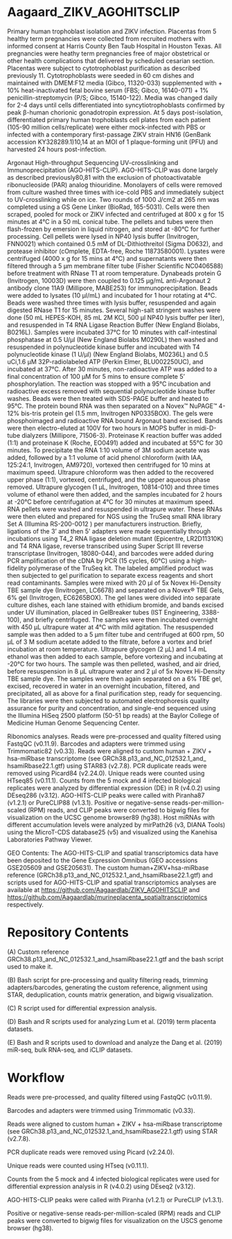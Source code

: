 # Aagaard_ZIKV_AGOHITSCLIP

Primary human trophoblast isolation and ZIKV infection. Placentas from 5 healthy term pregnancies were collected from recruited mothers with informed consent at Harris County Ben Taub Hospital in Houston Texas. All pregnancies were heathy term pregnancies free of major obstetrical or other health complications that delivered by scheduled cesarian section. Placentas were subject to cytotrophoblast purification as described previously 11. Cytotrophoblasts were seeded in 60 cm dishes and maintained with DMEM:F12 media (Gibco, 11320-033) supplemented with + 10% heat-inactivated fetal bovine serum (FBS; Gibco, 16140-071) + 1% penicillin-streptomycin (P/S; Gibco, 15140-122). Media was changed daily for 2-4 days until cells differentiated into syncytiotrophoblasts confirmed by peak β-human chorionic gonadotropin expression. At 5 days post-isolation, differentiated primary human trophoblasts cell plates from each patient (105-90 million cells/replicate) were either mock-infected with PBS or infected with a contemporary first-passage ZIKV strain HN16 (GenBank accession KY328289.1)10,14 at an MOI of 1 plaque-forming unit (PFU) and harvested 24 hours post-infection.

Argonaut High-throughput Sequencing UV-crosslinking and Immunoprecipitation (AGO-HITS-CLIP). AGO-HITS-CLIP was done largely as described previously80,81 with the exclusion of photoactivatable ribonucleoside (PAR) analog thiouridine. Monolayers of cells were removed from culture washed three times with ice-cold PBS and immediately subject to UV-crosslinking while on ice. Two rounds of 1000 J/cm2 at 265 nm was completed using a GS Gene Linker (BioRad, 165-5031). Cells were then scraped, pooled for mock or ZIKV infected and centrifuged at 800 x g for 15 minutes at 4°C in a 50 mL conical tube. The pellets and tubes were then flash-frozen by emersion in liquid nitrogen, and stored at -80°C for further processing. Cell pellets were lysed in NP40 lysis buffer (Invitrogen, FNN0021) which contained 0.5 mM of DL-Dithiothreitol (Sigma D0632), and protease inhibitor (cOmplete, EDTA-free, Roche 11873580001). Lysates were centrifuged (4000 x g for 15 mins at 4°C) and supernatants were then filtered through a 5 μm membrane filter tube (Fisher Scientific NC0406588) before treatment with RNase T1 at room temperature. Dynabeads protein G (Invitrogen, 10003D) were then coupled to 0.125 μg/mL anti-Argonaut 2 antibody clone 11A9 (Millipore, MABE253) for immunoprecipitation.  Beads were added to lysates (10 μl/mL) and incubated for 1 hour rotating at 4°C. Beads were washed three times with lysis buffer, resuspended and again digested RNase T1 for 15 minutes.  Several high-salt stringent washes were done (50 mL HEPES-KOH, 85 mL 2M KCl, 500 μl NP40 lysis buffer per liter), and resuspended in T4 RNA Ligase Reaction Buffer (New England Biolabs, B0216L). Samples were incubated 37°C for 10 minutes with calf-intestinal phosphatase at 0.5 U/μl (New England Biolabs M0290L) then washed and resuspended in polynucleotide kinase buffer and incubated with T4 polynucleotide kinase (1 U/μl) (New England Biolabs, M0236L) and 0.5 uCi,1.6 μM 32P-radiolabeled ATP (Perkin Elmer, BLU002250UC), and incubated at 37°C. After 30 minutes, non-radioactive ATP was added to a final concentration of 100 μM for 5 mins to ensure complete 5’ phosphorylation. The reaction was stopped with a 95°C incubation and radioactive excess removed with sequential polynucleotide kinase buffer washes. Beads were then treated with SDS-PAGE buffer and heated to 95°C. The protein bound RNA was then separated on a Novex™ NuPAGE™ 4-12% bis-tris protein gel (1.5 mm, Invitrogen NP0335BOX). The gels were phosphoimaged and radioactive RNA bound Argonaut band excised. Bands were then electro-eluted at 100V for two hours in MOPS buffer in midi-D-tube dialyzers (Millipore, 71506-3). Proteinase K reaction buffer was added (1:1) and proteinase K (Roche, EO0491) added and incubated at 55°C for 30 minutes. To precipitate the RNA 1:10 volume of 3M sodium acetate was added, followed by a 1:1 volume of acid phenol chloroform (with IAA, 125:24:1, Invitrogen, AM9720), vortexed then centrifuged for 10 mins at maximum speed. Ultrapure chloroform was then added to the recovered upper phase (1:1), vortexed, centrifuged, and the upper aqueous phase removed. Ultrapure glycogen (1 μL, Invitrogen, 10814-010) and three times volume of ethanol were then added, and the samples incubated for 2 hours at -20°C before centrifugation at 4°C for 30 minutes at maximum speed. RNA pellets were washed and resuspended in ultrapure water. These RNAs were then eluted and prepared for NGS using the TruSeq small RNA library Set A (Illumina RS-200-0012 ) per manufacturers instruction. Briefly, ligations of the 3’ and then 5’ adapters were made sequentially through incubations using T4_2 RNA ligase deletion mutant (Epicentre, LR2D11310K) and T4 RNA ligase, reverse transcribed using Super Script III reverse transcriptase (Invitrogen, 18080-044), and barcodes were added during PCR amplification of the cDNA by PCR (15 cycles, 60°C) using a high-fidelity polymerase of the TruSeq kit. The labeled amplified product was then subjected to gel purification to separate excess reagents and short read contaminants. Samples were mixed with 20 μl of 5x Novex Hi-Density TBE sample dye (Invitrogen, LC6678) and separated on a Novex® TBE Gels, 6% gel (Invitrogen, EC6265BOX). The gel lanes were divided into separate culture dishes, each lane stained with ethidium bromide, and bands excised under UV illumination, placed in GelBreaker tubes (IST Engineering, 3388-100), and briefly centrifuged. The samples were then incubated overnight with 450 μL ultrapure water at 4°C with mild agitation. The resuspended sample was then added to a 5 μm filter tube and centrifuged at 600 rpm, 50 μL of 3 M sodium acetate added to the filtrate, before a vortex and brief incubation at room temperature. Ultrapure glycogen (2 μL) and 1.4 mL ethanol was then added to each sample, before vortexing and incubating at -20°C for two hours. The sample was then pelleted, washed, and air dried, before resuspension in 8 μL ultrapure water and 2 μl of 5x Novex Hi-Density TBE sample dye. The samples were then again separated on a 6% TBE gel, excised, recovered in water in an overnight incubation, filtered, and precipitated, all as above for a final purification step, ready for sequencing. The libraries were then subjected to automated electrophoresis quality assurance for purity and concentration, and single-end sequenced using the Illumina HiSeq 2500 platform (50-51 bp reads) at the Baylor College of Medicine Human Genome Sequencing Center.


Ribonomics analyses. Reads were pre-processed and quality filtered using FastqQC (v0.11.9). Barcodes and adapters were trimmed using Trimmomatic82 (v0.33). Reads were aligned to custom human + ZIKV + hsa-miRbase transcriptome (see GRCh38.p13_and_NC_012532.1_and_ hsamiRbase22.1.gtf) using STAR83 (v2.7.8). PCR duplicate reads were removed using Picard84 (v2.24.0). Unique reads were counted using HTseq85 (v0.11.1). Counts from the 5 mock and 4 infected biological replicates were analyzed by differential expression (DE) in R (v4.0.2) using DEseq286 (v3.12). AGO-HITS-CLIP peaks were called with Piranha87 (v1.2.1) or PureCLIP88 (v1.3.1). Positive or negative-sense reads-per-million-scaled (RPM) reads, and CLIP peaks were converted to bigwig files for visualization on the UCSC genome browser89 (hg38). Host miRNAs with different accumulation levels were analyzed by mirPath26 (v3, DIANA Tools) using the MicroT-CDS database25 (v5) and visualized using the Kanehisa Laboratories Pathway Viewer.


GEO Contents: The AGO-HITS-CLIP and spatial transcriptomics data have been deposited to the Gene Expression Omnibus (GEO accessions GSE205609 and GSE205631). The custom human+ZIKV+hsa-miRbase reference (GRCh38.p13_and_NC_012532.1_and_hsamiRbase22.1.gtf) and scripts used for AGO-HITS-CLIP and spatial transcriptomics analyses are available at https://github.com/Aagaardlab/ZIKV_AGOHITSCLIP and https://github.com/Aagaardlab/murineplacenta_spatialtranscriptomics respectively.

# Repository Contents

(A) Custom reference GRCh38.p13_and_NC_012532.1_and_hsamiRbase22.1.gtf and the bash script used to make it. 

(B) Bash script for pre-processing and quality filtering reads, trimming adapters/barcodes, generating the custom reference, alignment using STAR, deduplication, counts matrix generation, and bigwig visualization.

(C) R script used for differential expression analysis.

(D) Bash and R scripts used for analyzing Lum et al. (2019) term placenta datasets.

(E) Bash and R scripts used to download and analyze the Dang et al. (2019) miR-seq, bulk RNA-seq, and iCLIP datasets.

# Workflow
Reads were pre-processed, and quality filtered using FastqQC (v0.11.9). 

Barcodes and adapters were trimmed using Trimmomatic (v0.33). 

Reads were aligned to custom human + ZIKV + hsa-miRbase transcriptome (see GRCh38.p13_and_NC_012532.1_and_hsamiRbase22.1.gtf) using STAR (v2.7.8). 

PCR duplicate reads were removed using Picard (v2.24.0). 

Unique reads were counted using HTseq (v0.11.1). 

Counts from the 5 mock and 4 infected biological replicates were used for differential expression analysis in R (v4.0.2) using DEseq2 (v3.12). 

AGO-HITS-CLIP peaks were called with Piranha (v1.2.1) or PureCLIP (v1.3.1). 

Positive or negative-sense reads-per-million-scaled (RPM) reads and CLIP peaks were converted to bigwig files for visualization on the USCS genome browser (hg38). 
